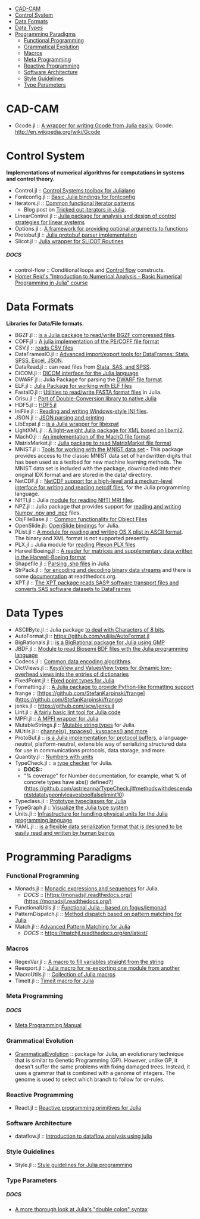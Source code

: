 * [CAD-CAM](#cad-cam)
* [Control System](#control-system)
* [Data Formats](#data-formats)
* [Data Types](#data-types)
* [Programming Paradigms](#programming-paradigms)
   - [Functional Programming](#functional-programming)
   - [Grammatical Evolution](#grammatical-evolution)
   - [Macros](#macros)
   - [Meta Programming](#meta-programming)
   - [Reactive Programming](#reactive-programming)
   - [Software Architecture](#software-architecture)
   - [Style Guidelines](#style-guidelines) 
   - [Type Parameters](#type-parameters)



# CAD-CAM
- Gcode.jl :: [A wrapper for writing Gcode from Julia easily](https://github.com/sjkelly/Gcode.jl). Gcode: http://en.wikipedia.org/wiki/Gcode


# Control System
**Implementations of numerical algorithms for computations in systems and control theory.**
* Control.jl :: [Control Systems toolbox for Julialang](https://github.com/jcrist/Control.jl)
* Fontconfig.jl :: [Basic Julia bindings for fontconfig](https://github.com/dcjones/Fontconfig.jl)
* Iterators.jl :: [Common functional iterator patterns](https://github.com/JuliaLang/Iterators.jl)
   * Blog post on [Tricked out iterators in Julia](http://slendermeans.org/julia-iterators.html).
* LinearControl.jl :: [Julia package for analysis and design of control strategies for linear systems](https://github.com/jemofthewest/LinearControl.jl)
* Options.jl :: [A framework for providing optional arguments to functions](https://github.com/JuliaLang/Options.jl)
* Protobuf.jl :: [Julia protobuf parser implementation](https://github.com/tanmaykm/Protobuf.jl) 
* Slicot.jl :: [Julia wrapper for SLICOT Routines](https://github.com/jcrist/Slicot.jl)

##### DOCS
   * control-flow :: Conditional loops and [Control flow](http://docs.julialang.org/en/latest/manual/control-flow/) constructs.
   * [Homer Reid's "Introduction to Numerical Analysis - Basic Numerical Programming in Julia" course](http://homerreid.dyndns.org/teaching/18.330/#ProblemSets)



# Data Formats
**Libraries for Data/File formats.**
* BGZF.jl :: [is a Julia package to read/write BGZF compressed files](https://github.com/kmsquire/BGZF.jl).
* COFF.jl :: [A julia implementation of the PE/COFF file format](https://github.com/Keno/COFF.jl)
* CSV.jl :: [reads CSV files](https://github.com/tanmaykm/CSV.jl)
* DataFramesIO.jl :: [Advanced import/export tools for DataFrames: Stata, SPSS, Excel, JSON](https://github.com/johnmyleswhite/DataFramesIO.jl).
* DataRead.jl :: can read files from [Stata, SAS, and SPSS](https://github.com/WizardMac/DataRead.jl).
* DICOM.jl :: [DICOM interface for the Julia language](https://github.com/ihnorton/DICOM.jl)
* DWARF.jl :: Julia Package for parsing the [DWARF file format](https://github.com/loladiro/DWARF.jl).
* ELF.jl :: [Julia Package for working with ELF files](https://github.com/loladiro/ELF.jl)
* FastaIO.jl :: [Utilities to read/write FASTA format files](https://github.com/carlobaldassi/FastaIO.jl) in Julia.
* Grisu.jl :: [Port of Double-Conversion library to native Julia](https://github.com/quinnj/Grisu.jl)
* HDF5.jl :: [HDF5.jl](https://github.com/timholy/HDF5.jl)
* IniFile.jl :: [Reading and writing Windows-style INI files](https://github.com/JuliaLang/IniFile.jl).
* JSON.jl :: [JSON parsing and printing](https://github.com/JuliaLang/JSON.jl).
* LibExpat.jl :: [is a Julia wrapper for libexpat](https://github.com/amitmurthy/LibExpat.jl)
* LightXML.jl :: [A light-weight Julia package for XML based on libxml2](https://github.com/lindahua/LightXML.jl).
* MachO.jl :: [An implementation of the MachO file format](https://github.com/loladiro/MachO.jl).
* MatrixMarket.jl :: [Julia package to read MatrixMarket file format](https://github.com/ViralBShah/MatrixMarket.jl)
* MNIST.jl :: [Tools for working with the MNIST data set](https://github.com/johnmyleswhite/MNIST.jl) - This package provides access to the classic MNIST data set of handwritten digits that has been used as a testbed for new machine learning methods. The MNIST data set is included with the package, downloaded into their original IDX format and are stored in the data/ directory.
* NetCDF.jl :: [NetCDF support for a high-level and a medium-level interface for writing and reading netcdf files](https://github.com/meggart/NetCDF.jl), for the Julia programming language.
* NIfTI.jl :: Julia [module for reading NIfTI MRI files](https://github.com/simonster/NIfTI.jl).
* NPZ.jl :: Julia package that provides support for [reading and writing Numpy .npy and .npz](https://github.com/fhs/NPZ.jl) files.
* ObjFileBase.jl :: [Common functionality for Object Files](https://github.com/Keno/ObjFileBase.jl)
* OpenSlide.jl:: [OpenSlide bindings](https://github.com/ihnorton/OpenSlide.jl) for Julia.
* PList.jl :: [A module for reading and writing OS X plist in ASCII format](https://github.com/ordovician/PList.jl). The binary and XML format is not supported presently.
* PLX.jl :: Julia module for [reading Plexon PLX files](https://github.com/simonster/PLX.jl)
* HarwellBoeing.jl :: [A reader for matrices and supplementary data written in the Harwell-Boeing format](https://github.com/dpo/HarwellBoeing.jl)
* Shapefile.jl :: [Parsing .shp files](https://github.com/loladiro/Shapefile.jl) in Julia.
* StrPack.jl :: [for encoding and decoding binary data streams](https://github.com/pao/StrPack.jl) and there is some [documentation](https://strpackjl.readthedocs.org/) at readthedocs.org.
* XPT.jl :: [The XPT package reads SAS® software transport files and converts SAS software datasets to DataFrames](https://github.com/lendle/XPT.jl)



# Data Types
* ASCIIByte.jl :: Julia package [to deal with Characters of 8 bits](https://github.com/Elin-/ASCIIByte.jl).
* AutoFormat.jl :: https://github.com/yulijia/AutoFormat.jl
* BigRationals.jl :: [is a BigRational package for Julia using GMP](https://github.com/andrioni/BigRationals.jl)
* JBDF.jl :: [Module to read Biosemi BDF files with the Julia programming language](https://github.com/sam81/JBDF.jl)
* Codecs.jl :: [Common data encoding algorithms](https://github.com/dcjones/Codecs.jl).
* DictViews.jl :: [KeysView and ValuesView types for dynamic low-overhead views into the entries of dictionaries](https://github.com/daviddelaat/DictViews.jl)
* FixedPoint.jl :: [Fixed point types for Julia](https://github.com/JeffBezanson/FixedPoint.jl)
* Formatting.jl :: [A Julia package to provide Python-like formatting support](https://github.com/lindahua/Formatting.jl)
* frange :: [https://github.com/StefanKarpinski/frange](https://github.com/StefanKarpinski/frange)
* jenks.jl :: https://github.com/scw/jenks.jl
* Lint.jl :: [A fairly basic lint tool for Julia code](https://github.com/tonyhffong/Lint.jl)
* MPFI.jl :: [A MPFI wrapper for Julia](https://github.com/andrioni/MPFI.jl)
* MutableStrings.jl :: [Mutable string types](https://github.com/tanmaykm/MutableStrings.jl) for Julia.
* MUtils.jl :: [channels(), tspaces(), kvspaces() and more](https://github.com/amitmurthy/MUtils.jl)
* ProtoBuf.jl :: [is a Julia implementation for protocol buffers](https://github.com/tanmaykm/ProtoBuf.jl), a language-neutral, platform-neutral, extensible way of serializing structured data for use in communications protocols, data storage, and more.
* Quantity.jl :: [Numbers with units](https://github.com/rephorm/Quantity.jl)
* TypeCheck.jl :: a [type checker](https://github.com/astrieanna/TypeCheck.jl) for Julia.
   * **DOCS::**
   * "% coverage" for Number documentation, for example, what % of concrete types have abs() defined?](https://github.com/astrieanna/TypeCheck.jl#methodswithdescendantstdatatypeonlyleavesboolfalselimint10)
* Typeclass.jl :: [Prototype typeclasses for Julia](https://github.com/jasonmorton/Typeclass.jl)
* TypeGraph.jl :: [Visualize the Julia type system](https://github.com/johnmyleswhite/TypeGraph.jl)
* Units.jl :: [Infrastructure for handling physical units for the Julia programming language](https://github.com/timholy/Units.jl)
* YAML.jl :: [is a flexible data serialization format that is designed to be easily read and written by human beings](https://github.com/dcjones/YAML.jl)




# Programming Paradigms

### Functional Programming 
* Monads.jl :: [Monadic expressions and sequences](https://github.com/pao/Monads.jl) for Julia. 
   * _DOCS_ :: [https://monadsjl.readthedocs.org/](https://monadsjl.readthedocs.org/)
* FunctionalUtils.jl :: [Functional Julia – based on fogus/lemonad](https://github.com/zachallaun/FunctionalUtils.jl)
* PatternDispatch.jl :: [Method dispatch based on pattern matching for Julia](https://github.com/toivoh/PatternDispatch.jl)
* Match.jl :: [Advanced Pattern Matching for Julia](https://github.com/kmsquire/Match.jl)
   * _DOCS_ :: https://matchjl.readthedocs.org/en/latest/

### Macros
* RegexVar.jl :: [A macro to fill variables straight from the string](https://github.com/o-jasper/RegexVar.jl)
* Reexport.jl :: [Julia macro for re-exporting one module from another](https://github.com/simonster/Reexport.jl)
* MacroUtils.jl :: [Collection of Julia macros](https://github.com/carlobaldassi/MacroUtils.jl)
* TimeIt.jl :: [Timeit macro for Julia](https://github.com/kbarbary/TimeIt.jl)


### Meta Programming
##### DOCS
- [Meta Programming Manual](http://docs.julialang.org/en/latest/manual/metaprogramming/)

### Grammatical Evolution
- [GrammaticalEvolution](https://github.com/abeschneider/GrammaticalEvolution) :: package for Julia, an evolutionary technique that is similar to Genetic Programming (GP). However, unlike GP, it doesn't suffer the same problems with fixing damaged trees. Instead, it uses a grammar that is combined with a genome of integers. The genome is used to select which branch to follow for or-rules.


### Reactive Programming
- React.jl :: [Reactive programming primitives for Julia](https://github.com/shashi/React.jl)


### Software Architecture
- dataflow.jl :: [Introduction to dataflow analysis using julia](https://github.com/JeffBezanson/dataflow.jl)


### Style Guidelines 
- Style.jl :: [Style guidelines for Julia programming](https://github.com/johnmyleswhite/Style.jl)


### Type Parameters
##### DOCS 
- [A more thorough look at Julia's "double colon" syntax](http://nbviewer.ipython.org/github/tlycken/IJulia-Notebooks/blob/master/A%20more%20thorough%20look%20at%20Julia%27s%20%22double%20colon%22%20syntax.ipynb)

